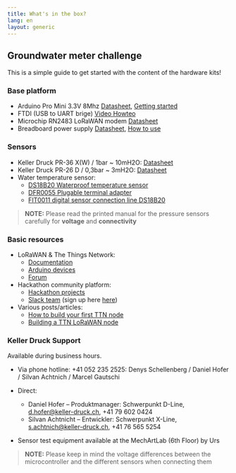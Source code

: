 ```yaml
---
title: What's in the box?
lang: en
layout: generic
---
```


## Groundwater meter challenge

This is a simple guide to get started with the content of the hardware kits!

### Base platform

 * Arduino Pro Mini 3.3V 8Mhz [Datasheet](https://www.arduino.cc/en/Main/arduinoBoardProMini), [Getting started](https://www.arduino.cc/en/Main/arduinoBoardProMini)
 * FTDI (USB to UART brige) [Video Howteo](https://www.youtube.com/watch?v=-Myj5yQvI_4)
 * Microchip RN2483 LoRaWAN modem [Datasheet](http://ww1.microchip.com/downloads/en/DeviceDoc/50002346B.pdf)
 * Breadboard power supply [Datasheet](https://hobbyking.com/media/file/403178644X1017066X57.pdf), [How to use](https://www.sunfounder.com/wiki/index.php?title=How_to_use_YwRobot_Power_Supply_Properly)

### Sensors

 * Keller Druck PR-36 X(W) / 1bar ~ 10mH2O: [Datasheet](http://www.keller-druck.ch/home_g/paprod_g/36xw_g.asp)
 * Keller Druck PR-26 D / 0,3bar ~ 3mH2O: [Datasheet](http://www.keller-druck.ch/home_g/paprod_g/4ld_g.asp)
 * Water temperature sensor:
    * [DS18B20 Waterproof temperature sensor](http://image.dfrobot.com/image/data/DFR0198/DS18B20.pdf)
    * [DFR0055 Plugable terminal adapter](https://www.dfrobot.com/wiki/index.php/Terminal_sensor_adapter_V2.0_(SKU:DFR0055))
    * [FIT0011 digital sensor connection line DS18B20](https://www.dfrobot.com/wiki/index.php/Digital_Sensor_Cable_For_Arduino_(SKU:FIT0011))

> **NOTE:** Please read the printed manual for the pressure sensors carefully for **voltage** and **connectivity**

### Basic resources

 * LoRaWAN & The Things Network:
    * [Documentation](https://www.thethingsnetwork.org/docs/)
    * [Arduino devices](https://www.thethingsnetwork.org/docs/devices/arduino/)
    * [Forum](https://www.thethingsnetwork.org/forum/)
 * Hackathon community platform:
    * [Hackathon projects](https://now.makezurich.ch)
    * [Slack team](https://ttn-ch.slack.com/) (sign up here [here](https://ttn-ch.herokuapp.com/))
 * Various posts/articles:
    * [How to build your first TTN node](https://www.thethingsnetwork.org/forum/t/how-to-build-your-first-ttn-node-arduino-rn2483/1574)
    * [Building a TTN LoRaWAN node](https://www.vdsar.net/build-ttn-lora-node/)

### Keller Druck Support

Available during business hours.

 * Via phone hotline: +41 052 235 2525: Denys Schellenberg / Daniel Hofer / Silvan Achtnich / Marcel Gautschi
 * Direct:
    * Daniel Hofer – Produktmanager: Schwerpunkt D-Line, d.hofer@keller-druck.ch, +41 79 602 0424
    * Silvan Achtnicht – Entwickler: Schwerpunkt X-Line, s.achtnich@keller-druck.ch, +41 76 565 5254

 * Sensor test equipment available at the MechArtLab (6th Floor) by Urs

> **NOTE:** Please keep in mind the voltage differences between the microcontroller and the different sensors when connecting them
